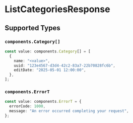 # ListCategoriesResponse


## Supported Types

### `components.Category[]`

```typescript
const value: components.Category[] = [
  {
    name: "<value>",
    uuid: "123e4567-d3d4-42c2-83a7-22b70828fc6b",
    editDate: "2025-05-01 12:00:00",
  },
];
```

### `components.ErrorT`

```typescript
const value: components.ErrorT = {
  errorCode: 1000,
  message: "An error occurred completing your request",
};
```

